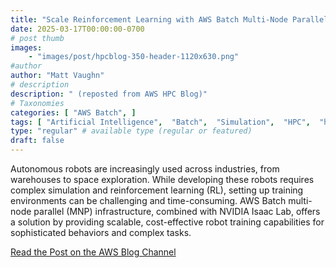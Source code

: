```yaml
---
title: "Scale Reinforcement Learning with AWS Batch Multi-Node Parallel Jobs"
date: 2025-03-17T00:00:00-0700
# post thumb
images:
    - "images/post/hpcblog-350-header-1120x630.png"
#author
author: "Matt Vaughn"
# description
description: " (reposted from AWS HPC Blog)"
# Taxonomies
categories: [ "AWS Batch", ]
tags: [ "Artificial Intelligence",  "Batch",  "Simulation",  "HPC",  "hpcblog", ]
type: "regular" # available type (regular or featured)
draft: false
---
```


Autonomous robots are increasingly used across industries, from warehouses to space exploration. While developing these robots requires complex simulation and reinforcement learning (RL), setting up training environments can be challenging and time-consuming. AWS Batch multi-node parallel (MNP) infrastructure, combined with NVIDIA Isaac Lab, offers a solution by providing scalable, cost-effective robot training capabilities for sophisticated behaviors and complex tasks.

<a href="https://aws.amazon.com/blogs/hpc/scale-reinforcement-learning-with-aws-batch-multi-node-parallel-jobs/" class="btn btn-primary btn-lg active" role="button" aria-pressed="true" style="margin-top: 8px;">Read the Post on the AWS Blog Channel</a>